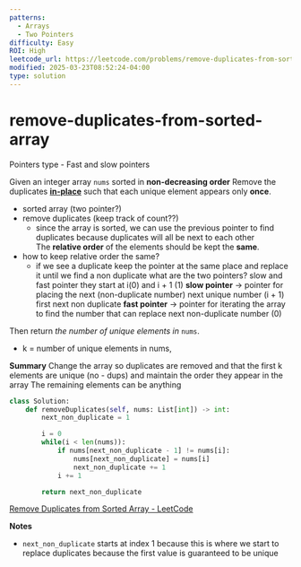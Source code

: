 ```yaml
---
patterns:
  - Arrays
  - Two Pointers
difficulty: Easy
ROI: High
leetcode_url: https://leetcode.com/problems/remove-duplicates-from-sorted-array/
modified: 2025-03-23T08:52:24-04:00
type: solution
---
```


# remove-duplicates-from-sorted-array

Pointers type - Fast and slow pointers

Given an integer array `nums` sorted in **non-decreasing order** 
Remove the duplicates [**in-place**](https://en.wikipedia.org/wiki/In-place_algorithm) such that each unique element appears only **once**.
- sorted array (two pointer?)
- remove duplicates (keep track of count??)
	- since the array is sorted, we can use the previous pointer to find duplicates because duplicates will all be next to each other
The **relative order** of the elements should be kept the **same**.
- how to keep relative order the same?
	- if we see a duplicate keep the pointer at the same place and replace it until we find a non duplicate
what are the two pointers? slow and fast pointer
they start at i(0) and i + 1  (1)
**slow pointer** -> pointer for placing the next (non-duplicate number) next unique number (i + 1)
	first next non duplicate
**fast pointer** -> pointer for iterating the array to find the number that can replace next non-duplicate number (0)

			
Then return _the number of unique elements in_ `nums`.
- k = number of unique elements in nums, 

**Summary**
Change the array so duplicates are removed and that the first k elements are unique (no - dups) and maintain the order they appear in the array
The remaining elements can be anything

```python
class Solution:
    def removeDuplicates(self, nums: List[int]) -> int:
        next_non_duplicate = 1

        i = 0
        while(i < len(nums)):
            if nums[next_non_duplicate - 1] != nums[i]:
                nums[next_non_duplicate] = nums[i]
                next_non_duplicate += 1
            i += 1

        return next_non_duplicate
```
[Remove Duplicates from Sorted Array - LeetCode](https://leetcode.com/problems/remove-duplicates-from-sorted-array/submissions/1141600456/)

**Notes**
- `next_non_duplicate` starts at index 1 because this is where we start to replace duplicates because the first value is guaranteed to be unique
